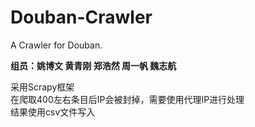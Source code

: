 # Douban-Crawler
A Crawler for Douban.
  
**组员：姚博文 黄青刚 郑浩然 周一帆 魏志航**

采用Scrapy框架  
在爬取400左右条目后IP会被封掉，需要使用代理IP进行处理  
结果使用csv文件写入

